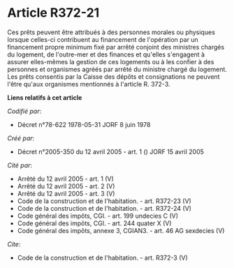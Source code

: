 # Article R372-21

Ces prêts peuvent être attribués à des personnes morales ou physiques lorsque celles-ci contribuent au financement de
l'opération par un financement propre minimum fixé par arrêté conjoint des ministres chargés du logement, de l'outre-mer et
des finances et qu'elles s'engagent à assurer elles-mêmes la gestion de ces logements ou à les confier à des personnes et
organismes agréés par arrêté du ministre chargé du logement. Les prêts consentis par la Caisse des dépôts et consignations ne
peuvent l'être qu'aux organismes mentionnés à l'article R. 372-3.

**Liens relatifs à cet article**

_Codifié par_:

  - Décret n°78-622 1978-05-31 JORF 8 juin 1978

_Créé par_:

  - Décret n°2005-350 du 12 avril 2005 - art. 1 () JORF 15 avril 2005

_Cité par_:

  - Arrêté du 12 avril 2005 - art. 1 (V)
  - Arrêté du 12 avril 2005 - art. 2 (V)
  - Arrêté du 12 avril 2005 - art. 3 (V)
  - Code de la construction et de l'habitation. - art. R372-23 (V)
  - Code de la construction et de l'habitation. - art. R372-24 (V)
  - Code général des impôts, CGI. - art. 199 undecies C (V)
  - Code général des impôts, CGI. - art. 244 quater X (V)
  - Code général des impôts, annexe 3, CGIAN3. - art. 46 AG sexdecies (V)

_Cite_:

  - Code de la construction et de l'habitation. - art. R372-3 (V)
